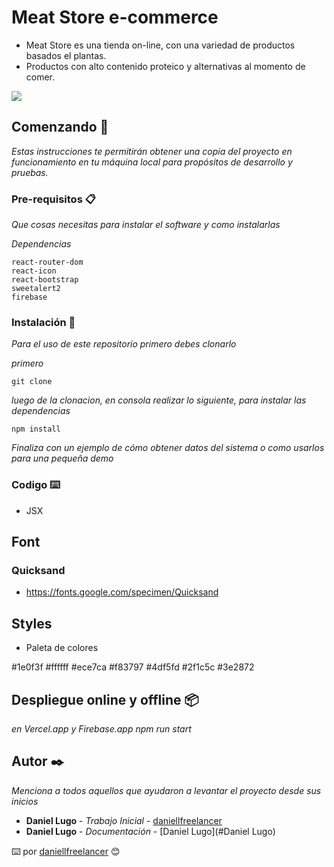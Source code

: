 # Meat Store e-commerce


* Meat Store es una tienda on-line, con una variedad de productos basados el plantas.
* Productos con alto contenido proteico y alternativas al momento de comer.

<img src='./assets/imgPortada.png' >

## Comenzando 🚀

_Estas instrucciones te permitirán obtener una copia del proyecto en funcionamiento en tu máquina local para propósitos de desarrollo y pruebas._

### Pre-requisitos 📋

_Que cosas necesitas para instalar el software y como instalarlas_

_Dependencias_

```
react-router-dom
react-icon
react-bootstrap
sweetalert2
firebase
```

### Instalación 🔧

_Para el uso de este repositorio primero debes clonarlo_

_primero_

```
git clone
```

_luego de la clonacion, en consola realizar lo siguiente, para instalar las dependencias_

```
npm install
```

_Finaliza con un ejemplo de cómo obtener datos del sistema o como usarlos para una pequeña demo_


### Codigo ⌨️
* JSX



##  Font
### Quicksand

* https://fonts.google.com/specimen/Quicksand

##  Styles
* Paleta de colores

#1e0f3f
#ffffff 
#ece7ca
#f83797
#4df5fd
#2f1c5c
#3e2872

## Despliegue online y offline 📦

_en Vercel.app y Firebase.app_
_npm run start_

## Autor ✒️

_Menciona a todos aquellos que ayudaron a levantar el proyecto desde sus inicios_

* **Daniel Lugo** - *Trabajo Inicial* - [daniellfreelancer](https://github.com/daniellfreelancer)
* **Daniel Lugo** - *Documentación* - [Daniel Lugo](#Daniel Lugo)

⌨️  por [daniellfreelancer](https://github.com/daniellfreelancer)     😊
